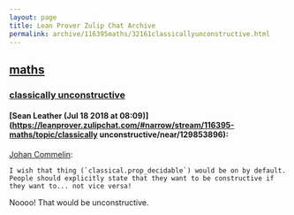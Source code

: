 ```yaml
---
layout: page
title: Lean Prover Zulip Chat Archive 
permalink: archive/116395maths/32161classicallyunconstructive.html
---
```


## [maths](index.html)
### [classically unconstructive](32161classicallyunconstructive.html)

#### [Sean Leather (Jul 18 2018 at 08:09)](https://leanprover.zulipchat.com/#narrow/stream/116395-maths/topic/classically unconstructive/near/129853896):
[Johan Commelin](https://leanprover.zulipchat.com/#narrow/stream/116395-maths/subject/.C2.AC.20(2.20.E2.88.A3.205)/near/129830258):

```quote
I wish that thing (`classical.prop_decidable`) would be on by default. People should explicitly state that they want to be constructive if they want to... not vice versa!
```

Noooo! That would be unconstructive.

